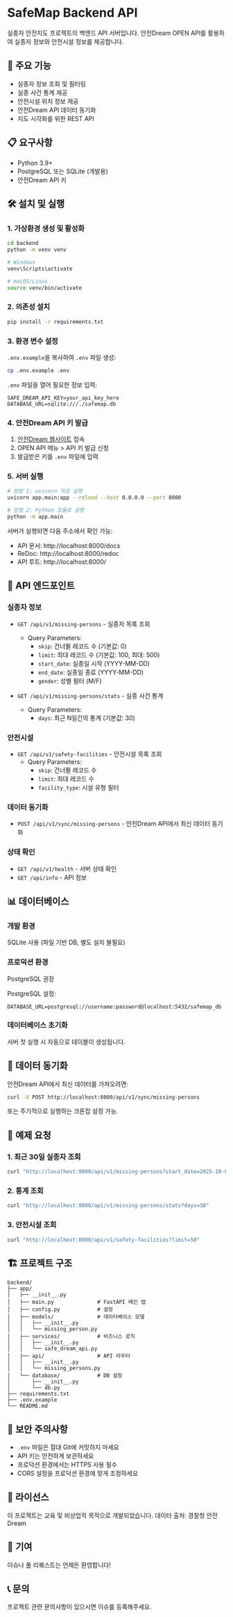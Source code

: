 # SafeMap Backend API

실종자 안전지도 프로젝트의 백엔드 API 서버입니다. 안전Dream OPEN API를 활용하여 실종자 정보와 안전시설 정보를 제공합니다.

## 🚀 주요 기능

- 실종자 정보 조회 및 필터링
- 실종 사건 통계 제공
- 안전시설 위치 정보 제공
- 안전Dream API 데이터 동기화
- 지도 시각화를 위한 REST API

## 📋 요구사항

- Python 3.9+
- PostgreSQL 또는 SQLite (개발용)
- 안전Dream API 키

## 🛠 설치 및 실행

### 1. 가상환경 생성 및 활성화

```bash
cd backend
python -m venv venv

# Windows
venv\Scripts\activate

# macOS/Linux
source venv/bin/activate
```

### 2. 의존성 설치

```bash
pip install -r requirements.txt
```

### 3. 환경 변수 설정

`.env.example`을 복사하여 `.env` 파일 생성:

```bash
cp .env.example .env
```

`.env` 파일을 열어 필요한 정보 입력:

```env
SAFE_DREAM_API_KEY=your_api_key_here
DATABASE_URL=sqlite:///./safemap.db
```

### 4. 안전Dream API 키 발급

1. [안전Dream 웹사이트](https://www.safe182.go.kr) 접속
2. OPEN API 메뉴 > API 키 발급 신청
3. 발급받은 키를 `.env` 파일에 입력

### 5. 서버 실행

```bash
# 방법 1: uvicorn 직접 실행
uvicorn app.main:app --reload --host 0.0.0.0 --port 8000

# 방법 2: Python 모듈로 실행
python -m app.main
```

서버가 실행되면 다음 주소에서 확인 가능:
- API 문서: http://localhost:8000/docs
- ReDoc: http://localhost:8000/redoc
- API 루트: http://localhost:8000/

## 📡 API 엔드포인트

### 실종자 정보

- `GET /api/v1/missing-persons` - 실종자 목록 조회
  - Query Parameters:
    - `skip`: 건너뛸 레코드 수 (기본값: 0)
    - `limit`: 최대 레코드 수 (기본값: 100, 최대: 500)
    - `start_date`: 실종일 시작 (YYYY-MM-DD)
    - `end_date`: 실종일 종료 (YYYY-MM-DD)
    - `gender`: 성별 필터 (M/F)

- `GET /api/v1/missing-persons/stats` - 실종 사건 통계
  - Query Parameters:
    - `days`: 최근 N일간의 통계 (기본값: 30)

### 안전시설

- `GET /api/v1/safety-facilities` - 안전시설 목록 조회
  - Query Parameters:
    - `skip`: 건너뛸 레코드 수
    - `limit`: 최대 레코드 수
    - `facility_type`: 시설 유형 필터

### 데이터 동기화

- `POST /api/v1/sync/missing-persons` - 안전Dream API에서 최신 데이터 동기화

### 상태 확인

- `GET /api/v1/health` - 서버 상태 확인
- `GET /api/info` - API 정보

## 📊 데이터베이스

### 개발 환경
SQLite 사용 (파일 기반 DB, 별도 설치 불필요)

### 프로덕션 환경
PostgreSQL 권장

PostgreSQL 설정:
```env
DATABASE_URL=postgresql://username:password@localhost:5432/safemap_db
```

### 데이터베이스 초기화

서버 첫 실행 시 자동으로 테이블이 생성됩니다.

## 🔄 데이터 동기화

안전Dream API에서 최신 데이터를 가져오려면:

```bash
curl -X POST http://localhost:8000/api/v1/sync/missing-persons
```

또는 주기적으로 실행하는 크론잡 설정 가능.

## 📝 예제 요청

### 1. 최근 30일 실종자 조회

```bash
curl "http://localhost:8000/api/v1/missing-persons?start_date=2025-10-01&end_date=2025-10-25"
```

### 2. 통계 조회

```bash
curl "http://localhost:8000/api/v1/missing-persons/stats?days=30"
```

### 3. 안전시설 조회

```bash
curl "http://localhost:8000/api/v1/safety-facilities?limit=50"
```

## 🏗 프로젝트 구조

```
backend/
├── app/
│   ├── __init__.py
│   ├── main.py              # FastAPI 메인 앱
│   ├── config.py            # 설정
│   ├── models/              # 데이터베이스 모델
│   │   ├── __init__.py
│   │   └── missing_person.py
│   ├── services/            # 비즈니스 로직
│   │   ├── __init__.py
│   │   └── safe_dream_api.py
│   ├── api/                 # API 라우터
│   │   ├── __init__.py
│   │   └── missing_persons.py
│   └── database/            # DB 설정
│       ├── __init__.py
│       └── db.py
├── requirements.txt
├── .env.example
└── README.md
```

## 🔐 보안 주의사항

- `.env` 파일은 절대 Git에 커밋하지 마세요
- API 키는 안전하게 보관하세요
- 프로덕션 환경에서는 HTTPS 사용 필수
- CORS 설정을 프로덕션 환경에 맞게 조정하세요

## 📄 라이선스

이 프로젝트는 교육 및 비상업적 목적으로 개발되었습니다.
데이터 출처: 경찰청 안전Dream

## 🤝 기여

이슈나 풀 리퀘스트는 언제든 환영합니다!

## 📞 문의

프로젝트 관련 문의사항이 있으시면 이슈를 등록해주세요.
